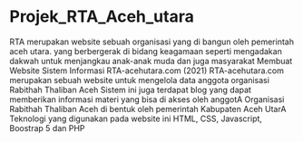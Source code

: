 # Projek_RTA_Aceh_utara
RTA merupakan website sebuah organisasi yang di bangun oleh pemerintah aceh utara. yang berbergerak di bidang keagamaan seperti mengadakan dakwah untuk menjangkau anak-anak muda dan juga masyarakat
Membuat Website Sistem Informasi RTA-acehutara.com (2021)
RTA-acehutara.com merupakan sebuah website untuk mengelola data anggota organisasi 
Rabithah Thaliban Aceh Sistem ini juga terdapat blog yang dapat memberikan informasi 
materi yang bisa di akses oleh anggotA
Organisasi Rabithah Thaliban Aceh di bentuk oleh pemerintah Kabupaten Aceh UtarA
Teknologi yang digunakan pada website ini HTML, CSS, Javascript, Boostrap 5 dan PHP

